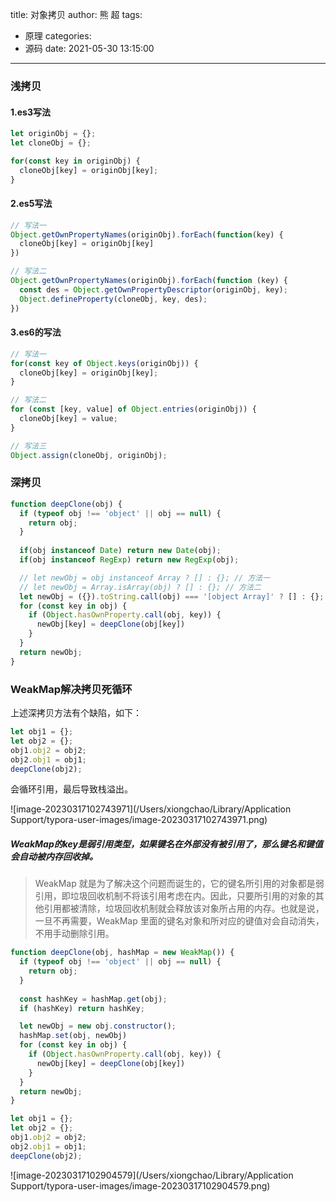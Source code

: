 title: 对象拷贝
author: 熊 超
tags:
  - 原理
categories:
  - 源码
date: 2021-05-30 13:15:00
---
<!--more-->

### 浅拷贝

#### 1.es3写法

```js
let originObj = {};
let cloneObj = {};

for(const key in originObj) {
  cloneObj[key] = originObj[key];
}
```



#### 2.es5写法

```js
// 写法一
Object.getOwnPropertyNames(originObj).forEach(function(key) {
  cloneObj[key] = originObj[key]
})

// 写法二
Object.getOwnPropertyNames(originObj).forEach(function (key) {
  const des = Object.getOwnPropertyDescriptor(originObj, key);
  Object.defineProperty(cloneObj, key, des);
})
```



#### 3.es6的写法

```js
// 写法一
for(const key of Object.keys(originObj)) {
  cloneObj[key] = originObj[key];
}

// 写法二
for (const [key, value] of Object.entries(originObj)) {
  cloneObj[key] = value;
}

// 写法三
Object.assign(cloneObj, originObj);
```



### 深拷贝

```js
function deepClone(obj) {
  if (typeof obj !== 'object' || obj == null) {
    return obj;
  }
  
  if(obj instanceof Date) return new Date(obj);
  if(obj instanceof RegExp) return new RegExp(obj);

  // let newObj = obj instanceof Array ? [] : {}; // 方法一
  // let newObj = Array.isArray(obj) ? [] : {}; // 方法二
  let newObj = ({}).toString.call(obj) === '[object Array]' ? [] : {}; // 方法三
  for (const key in obj) {
    if (Object.hasOwnProperty.call(obj, key)) {
      newObj[key] = deepClone(obj[key])
    }
  }
  return newObj;
}
```



### WeakMap解决拷贝死循环

上述深拷贝方法有个缺陷，如下：

```js
let obj1 = {};
let obj2 = {};
obj1.obj2 = obj2;
obj2.obj1 = obj1;
deepClone(obj2);
```

会循环引用，最后导致栈溢出。

![image-20230317102743971](/Users/xiongchao/Library/Application Support/typora-user-images/image-20230317102743971.png)



##### WeakMap的key是弱引用类型，如果键名在外部没有被引用了，那么键名和键值会自动被内存回收掉。

> WeakMap 就是为了解决这个问题而诞生的，它的键名所引用的对象都是弱引用，即垃圾回收机制不将该引用考虑在内。因此，只要所引用的对象的其他引用都被清除，垃圾回收机制就会释放该对象所占用的内存。也就是说，一旦不再需要，WeakMap 里面的键名对象和所对应的键值对会自动消失，不用手动删除引用。

```js
function deepClone(obj, hashMap = new WeakMap()) {
  if (typeof obj !== 'object' || obj == null) {
    return obj;
  }
  
  const hashKey = hashMap.get(obj);
  if (hashKey) return hashKey;

  let newObj = new obj.constructor();
  hashMap.set(obj, newObj)
  for (const key in obj) {
    if (Object.hasOwnProperty.call(obj, key)) {
      newObj[key] = deepClone(obj[key])
    }
  }
  return newObj;
}
```

```js
let obj1 = {};
let obj2 = {};
obj1.obj2 = obj2;
obj2.obj1 = obj1;
deepClone(obj2);
```

![image-20230317102904579](/Users/xiongchao/Library/Application Support/typora-user-images/image-20230317102904579.png)









